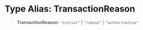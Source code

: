 # Type Alias: TransactionReason

> **TransactionReason**: `"initial"` \| `"rebase"` \| `"authoritative"`
